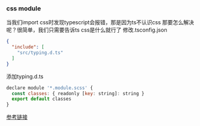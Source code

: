 ### css module
当我们import css时发现typescript会报错，那是因为ts不认识css
那要怎么解决呢？很简单，我们只需要告诉ts css是什么就行了
修改.tsconfig.json
```json
{
  "include": [
    "src/typing.d.ts"
  ]
}

```

添加typing.d.ts
```js
declare module '*.module.scss' {
  const classes: { readonly [key: string]: string }
  export default classes
}
```

[参考链接](https://juejin.cn/post/6844903560056930311)